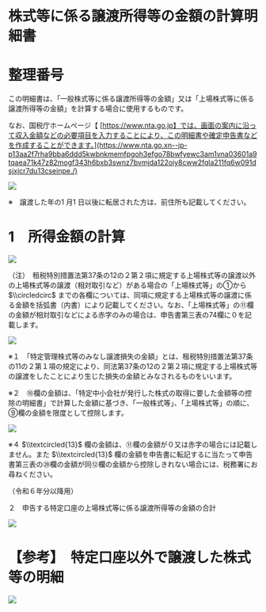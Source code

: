 # 株式等に係る譲渡所得等の金額の計算明細書

# 整理番号

この明細書は、「一般株式等に係る譲渡所得等の金額」又は「上場株式等に係る譲渡所得等の金額」を計算する場合に使用するものです。

なお、国税庁ホームページ【 [https://www.nta.go.jp】では、画面の案内に沿って収入金額などの必要項目を入力することにより、この明細書や確定申告書などを作成することができます。](https://www.nta.go.xn--jp-p13aa2f7rha9bba6ddd5kwbnkmemfpgoh3efgo78bwfyewc3am1vna03601a9tqaea71k47z82mogf343h6bxb3swnz7bvmjda122oiy8cww2fqla211fq6w091dsjxjcr7du13cseinpe./)

![](https://www.nta.go.jp/tmp/26a310a5-2c41-46fb-9b0e-12b53b04d3f5/images/509ae5870c22c633ab8470c5ec21f40229d4944d8a338e0f153be9e766c7b6ab.jpg)

※　譲渡した年の1 月1 日以後に転居された方は、前住所も記載してください。

# 1　所得金額の計算

![](https://www.nta.go.jp/tmp/26a310a5-2c41-46fb-9b0e-12b53b04d3f5/images/1bec8e2bbbb915c7b81cfe219f619ee229fc6fcc9f78736ca219f421e5a42d7d.jpg)

（注）　租税特別措置法第37条の12の２第２項に規定する上場株式等の譲渡以外の上場株式等の譲渡（相対取引など）がある場合の「上場株式等」の①から $\\circledcirc$ までの各欄については、同項に規定する上場株式等の譲渡に係る金額を括弧書（内書）により記載してください。なお、「上場株式等」の⑪欄の金額が相対取引などによる赤字のみの場合は、申告書第三表の74欄に０を記載します。

![](https://www.nta.go.jp/tmp/26a310a5-2c41-46fb-9b0e-12b53b04d3f5/images/19ef37d8bbeff01250f959b32a2963527df56844425677f3eb2703455cf8c9d9.jpg)

※１　「特定管理株式等のみなし譲渡損失の金額」とは、租税特別措置法第37条の11の２第１項の規定により、同法第37条の12の２第２項に規定する上場株式等の譲渡をしたことにより生じた損失の金額とみなされるものをいいます。

※２　⑩欄の金額は、「特定中小会社が発行した株式の取得に要した金額等の控除の明細書」で計算した金額に基づき、「一般株式等」、「上場株式等」の順に、⑨欄の金額を限度として控除します。

![](https://www.nta.go.jp/tmp/26a310a5-2c41-46fb-9b0e-12b53b04d3f5/images/0213b6e004d5ca23ebe814cda19162b1abd9d2bd64249a255bfdd02770a5e998.jpg)

※４ $\\textcircled{13}$ 欄の金額は、⑪欄の金額が０又は赤字の場合には記載しません。また $\\textcircled{13}$ 欄の金額を申告書に転記するに当たって申告書第三表の㉙欄の金額が同⑫欄の金額から控除しきれない場合には、税務署にお尋ねください。

（令和６年分以降用）

２　申告する特定口座の上場株式等に係る譲渡所得等の金額の合計

![](https://www.nta.go.jp/tmp/26a310a5-2c41-46fb-9b0e-12b53b04d3f5/images/572bb9b9f86b9e938a966ad9bca2257c163fa1e5de27f154bde526fac849800e.jpg)

# 【参考】　特定口座以外で譲渡した株式等の明細

![](https://www.nta.go.jp/tmp/26a310a5-2c41-46fb-9b0e-12b53b04d3f5/images/58a816bb3559092d67fb80d4b4d50905c7f9ca95064a3f2cb404d59b5fb1252f.jpg)